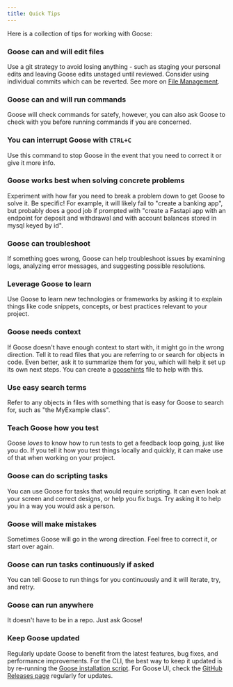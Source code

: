 ```yaml
---
title: Quick Tips
---
```


Here is a collection of tips for working with Goose:

### Goose can and will edit files
Use a git strategy to avoid losing anything - such as staging your personal edits and leaving Goose edits unstaged until reviewed. Consider using individual commits which can be reverted. See more on [File Management](/docs/guides/file-management).

### Goose can and will run commands
Goose will check commands for satefy, however, you can also ask Goose to check with you before running commands if you are concerned.

### You can interrupt Goose with `CTRL+C`
Use this command to stop Goose in the event that you need to correct it or give it more info.

### Goose works best when solving concrete problems
Experiment with how far you need to break a problem down to get Goose to solve it. Be specific! For example, it will likely fail to "create a banking app", but probably does a good job if prompted with "create a Fastapi app with an endpoint for deposit and withdrawal and with account balances stored in mysql keyed by id".

### Goose can troubleshoot
If something goes wrong, Goose can help troubleshoot issues by examining logs, analyzing error messages, and suggesting possible resolutions.

### Leverage Goose to learn
Use Goose to learn new technologies or frameworks by asking it to explain things like code snippets, concepts, or best practices relevant to your project.

### Goose needs context
If Goose doesn't have enough context to start with, it might go in the wrong direction. Tell it to read files that you are referring to or search for objects in code. Even better, ask it to summarize them for you, which will help it set up its own next steps. You can create a [goosehints](/docs/guides/using-goosehints) file to help with this.

### Use easy search terms
Refer to any objects in files with something that is easy for Goose to search for, such as "the MyExample class".

### Teach Goose how you test
Goose *loves* to know how to run tests to get a feedback loop going, just like you do. If you tell it how you test things locally and quickly, it can make use of that when working on your project.

### Goose can do scripting tasks
You can use Goose for tasks that would require scripting. It can even look at your screen and correct designs, or help you fix bugs. Try asking it to help you in a way you would ask a person.

### Goose will make mistakes
Sometimes Goose will go in the wrong direction. Feel free to correct it, or start over again.

### Goose can run tasks continuously if asked
You can tell Goose to run things for you continuously and it will iterate, try, and retry.

### Goose can run anywhere
It doesn't have to be in a repo. Just ask Goose!

### Keep Goose updated
Regularly update Goose to benefit from the latest features, bug fixes, and performance improvements. For the CLI, the best way to keep it updated is by re-running the [Goose installation script][installation]. For Goose UI, check the [GitHub Releases page][ui-release] regularly for updates.

[installation]: https://block.github.io/goose/v1/docs/quickstart/#installation
[ui-release]: https://github.com/block/goose/releases/stable
